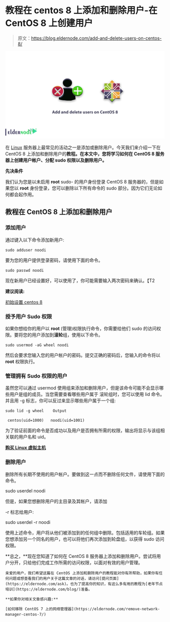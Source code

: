 # 教程在 centos 8 上添加和删除用户-在 CentOS 8 上创建用户

> 原文：<https://blog.eldernode.com/add-and-delete-users-on-centos-8/>

![Tutorial add and delete users on CentOS 8](img/6a63b6b49c635c6021a6552f8fe40bf4.png)

在 [Linux](https://www.linux.com/) 服务器上最常见的活动之一是添加或删除用户。今天我们来介绍一下在 CentOS 8 上添加和删除用户的**教程。在本文中，您将学习如何在 CentOS 8 服务器上创建用户帐户、分配 sudo 权限以及删除用户。**

**先决条件**

我们认为您是以未启用 **root** sudo- 的用户身份登录 CentOS 8 服务器的，但是如果您以 **root** 身份登录，您可以删除以下所有命令的 sudo 部分。因为它们无论如何都会起作用。

## 教程在 CentOS 8 上添加和删除用户

### 添加用户

通过键入以下命令添加新用户:

```
sudo adduser noodi
```

要为您的用户提供登录密码，请使用下面的命令。

```
sudo passwd noodi
```

现在新用户已经设置好，可以使用了，你可能需要输入两次密码来确认。【T2 

**建议阅读:**

[初始设置 centos 8](https://eldernode.com/initial-set-up-centos-8/)

### 授予用户 Sudo 权限

如果你想给你的用户以 **root** (管理)权限执行命令，你需要给他们 sudo 的访问权限。要将您的用户添加到**滚轮**组，使用以下命令。

```
sudo usermod -aG wheel noodi
```

然后会要求您输入您的用户帐户的密码。提交正确的密码后，您输入的命令将以 **root** 权限执行。

### 管理拥有 Sudo 权限的用户

虽然您可以通过 usermod 使用组来添加和删除用户，但是该命令可能不会显示哪些用户是组的成员。当您需要查看哪些用户属于 滚轮组时，您可以使用 lid 命令。并且用 -g 标志，你可以反过来显示哪些用户属于一个组:

```
sudo lid -g wheel    Output
```

```
 centos(uid=1000)   noodi(uid=1001)
```

为了验证前面的命令是否成功以及用户是否拥有所需的权限，输出将显示与该组相关联的用户名和 uid。

[**购买 Linux 虚拟主机**](https://eldernode.com/linux-hosting/)

### 删除用户

删除所有长期不使用的用户帐户。要做到这一点而不删除任何文件，请使用下面的命令。

sudo userdel noodi

但是，如果您想删除用户的主目录及其帐户，请添加

-r 标志给用户:

sudo userdel -r noodi

使用上述命令，用户将从他们被添加到的任何组中删除。包括适用的车轮组。如果您想添加另一个同名的用户，也可以将他们再次添加到轮盘组，以获得 sudo 访问权限。

**总之，**现在您知道了如何在 CentOS 8 服务器上添加和删除用户。尝试将用户分开，只给他们完成工作所需的访问权限，以面对有效的用户管理。

`亲爱的用户，我们希望这篇在 CentOS 上添加和删除用户的教程能对你有所帮助，如果你有任何问题或想查看我们的用户关于这篇文章的对话，请访问[提问页面](https://eldernode.com/ask)。也为了提高你的知识，有这么多有用的教程为[老年节点培训](https://eldernode.com/blog/)准备。`

`**如果你对相关文章感兴趣:**`

`[如何移除 CentOS 7 上的网络管理器](https://eldernode.com/remove-network-manager-centos-7/)`